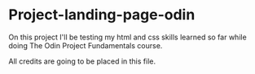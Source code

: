 # Project-landing-page-odin
On this project I'll be testing my html and css skills learned so far while doing The Odin Project Fundamentals course.

All credits are going to be placed in this file.
